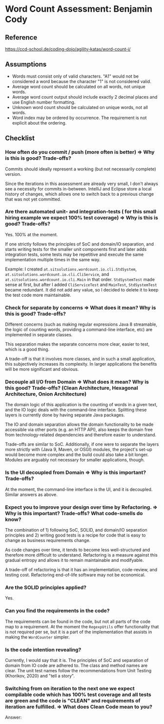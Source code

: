 # Word Count Assessment: Benjamin Cody

## Reference

https://ccd-school.de/coding-dojo/agility-katas/word-count-i/


## Assumptions

- Words must consist only of valid characters. "A1" would not be considered a word because the character "1" is not considered valid. 
- Average word count should be calculated on all words, not unique words.
- Average word count output should include exactly 2 decimal places and use English number formatting.
- Unknown word count should be calculated on unique words, not all words.
- Word index may be ordered by occurrence. The requirement is not explicit about the ordering.

## Checklist

### How often do you commit / push (more often is better) => Why is this is good? Trade-offs?

Commits should ideally represent a working (but not necessarily complete) version. 

Since the iterations in this assessment are already very small, I don't always see a necessity for commits in-between. IntelliJ and Eclipse store a local history of changes, which allows one to switch back to a previous change that was not yet committed.
 
### Are there automated unit- and integration-tests ( for this small hiring example we expect 100% test coverage) => Why is this is good? Trade-offs?

Yes. 100% at the moment.

If one strictly follows the principles of SoC and domain/IO separation, and starts writing tests for the smaller unit components first and later adds integration tests, some tests may be repetitive and execute the same implementation multiple times in the same way.

Example: I created `at.sitsolutions.wordcount.io.cli.StdSystem`, `at.sitsolutions.wordcount.io.cli.CliService`, and `at.sitsolutions.wordcount.io.cli.Main` in that order. `StdSystemTest` made sense at first, but after I added `CliServiceTest` and `MainTest`, `StdSystemTest` became redundant. It did not add any value, so I decided to delete it to keep the test code more maintainable.

### Check for separate by concerns => What does it mean? Why is this is good? Trade-offs?
 
Different concerns (such as making regular expressions Java 8 streamable, the logic of counting words, providing a command-line interface, etc) are implemented in separate classes. 

This separation makes the separate concerns more clear, easier to test, which is a good thing.

A trade-off is that it involves more classes, and in such a small application, this subjectively increases its complexity. In larger applications the benefits will be more significant and obvious.

### Decouple all I/O from Domain => What does it mean? Why is this good? Trade-offs? (Clean Architecture, Hexagonal Architecture, Onion Architecture)

The domain logic of this application is the counting of words in a given text, and the IO logic deals with the command-line interface. Splitting these layers is currently done by having separate Java packages.

The IO and domain separation allows the domain functionality to be made accessible via other ports (e.g. an HTTP API), also keeps the domain free from technology-related dependencies and therefore easier to understand.

Trade-offs are similar to SoC. Additionally, if one were to separate the layers more strictly with (Java 9, Maven, or OSGI) modules, the project's set-up would become more complex and the build could also take a bit longer. Modules are arguably not necessary for smaller applications, though.

### Is the UI decoupled from Domain => Why is this important? Trade-offs?

At the moment, the command-line interface is the UI, and it is decoupled. Similar answers as above.

### Expect you to improve your design over time by Refactoring. => Why is this important? Trade-offs? What code-smells do know?

The combination of 1) following SoC, SOLID, and domain/IO separation principles and 2) writing good tests is a recipe for code that is easy to change as business requirements change.

As code changes over time, it tends to become less well-structured and therefore more difficult to understand. Refactoring is a measure against this gradual entropy and allows it to remain maintainable and modifyable.

A trade-off of refactoring is that it has an implementation, code-review, and testing cost. Refactoring end-of-life software may not be economical.      
 
### Are the SOLID principles applied?

Yes.
 
### Can you find the requirements in the code?

The requirements can be found in the code, but not all parts of the code map to a requirement. At the moment the `RegexpUtils` offer functionality that is not required per se, but it is a part of the implementation that assists in making the `WordCounter` simpler.
  
### Is the code intention revealing?

Currently, I would say that it is. The principles of SoC and separation of domain from IO code are adhered to. The class and method names are clear. The unit test names follow the recommendations from Unit Testing (Khorikov, 2020) and "tell a story".

### Switching from on iteration to the next one we expect compilable code which has 100% test coverage and all tests are green and the code is "CLEAN" and requirements of iteration are fulfilled. => What does Clean Code mean to you?

Answer:  
